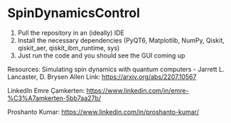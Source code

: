 # SpinDynamicsControl

1. Pull the repository in an (ideally) IDE
2. Install the necessary dependencies (PyQT6, Matplotlib, NumPy, Qiskit, qiskit_aer, qiskit_ibm_runtime, sys)
3. Just run the code and you should see the GUI coming up


Resources:
Simulating spin dynamics with quantum computers - Jarrett L. Lancaster, D. Brysen Allen
Link: https://arxiv.org/abs/2207.10567


LinkedIn
Emre Çamkerten: https://www.linkedin.com/in/emre-%C3%A7amkerten-5bb7aa27b/

Proshanto Kumar: https://www.linkedin.com/in/proshanto-kumar/

